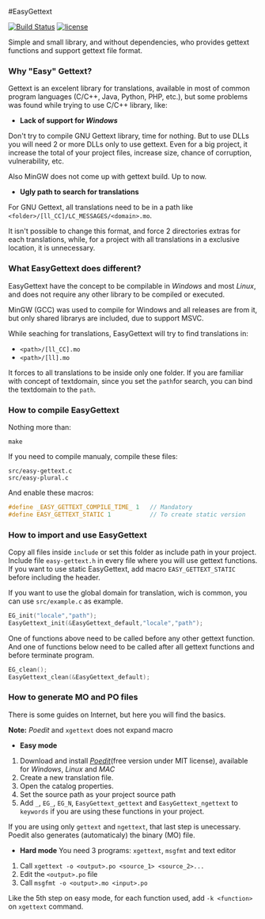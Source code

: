 #EasyGettext

[![Build Status](https://travis-ci.org/DIG-/easygettext.svg?branch=master)](https://travis-ci.org/DIG-/easygettext)
[![license](https://img.shields.io/badge/license-Apache_2.0-blue.svg)](https://github.com/DIG-/easygettext)

Simple and small library, and without dependencies, who provides gettext functions and support gettext file format.

### Why "Easy" Gettext?

Gettext is an excelent library for translations, available in most of common program languages (C/C++, Java, Python, PHP, etc.), but some problems was found while trying to use C/C++ library, like:

* **Lack of support for _Windows_**

Don't try to compile GNU Gettext library, time for nothing. But to use DLLs you will need 2 or more DLLs only to use gettext. Even for a big project, it increase the total of your project files, increase size, chance of corruption, vulnerability, etc.

Also MinGW does not come up with gettext build. Up to now.

* **Ugly path to search for translations**

For GNU Gettext, all translations need to be in a path like `<folder>/[ll_CC]/LC_MESSAGES/<domain>.mo`.

It isn't possible to change this format, and force 2 directories extras for each translations, while, for a project with all translations in a exclusive location, it is unnecessary.

### What EasyGettext does different?

EasyGettext have the concept to be compilable in _Windows_ and most _Linux_, and does not require any other library to be compiled or executed.

MinGW (GCC) was used to compile for Windows and all releases are from it, but only shared librarys are included, due to support MSVC.

While seaching for translations, EasyGettext will try to find translations in:

* `<path>/[ll_CC].mo`
* `<path>/[ll].mo`

It forces to all translations to be inside only one folder.
If you are familiar with concept of textdomain, since you set the `path`for search, you can bind the textdomain to the `path`.

### How to compile EasyGettext

Nothing more than:
```shell
make
```

If you need to compile manualy, compile these files:
```
src/easy-gettext.c
src/easy-plural.c
```
And enable these macros:
```C
#define _EASY_GETTEXT_COMPILE_TIME_ 1  	// Mandatory
#define EASY_GETTEXT_STATIC 1           // To create static version
```

### How to import and use EasyGettext

Copy all files inside `include` or set this folder as include path in your project.
Include file `easy-gettext.h` in every file where you will use gettext functions.
If you want to use static EasyGettext, add macro `EASY_GETTEXT_STATIC` before including the header.

If you want to use the global domain for translation, wich is common, you can use `src/example.c` as example.
```C
EG_init("locale","path");
EasyGettext_init(&EasyGettext_default,"locale","path");
```
One of functions above need to be called before any other gettext function. And one of functions below need to be called after all gettext functions and before terminate program.
```C
EG_clean();
EasyGettext_clean(&EasyGettext_default);
```

### How to generate MO and PO files

There is some guides on Internet, but here you will find the basics.

**Note:** *Poedit* and `xgettext` does not expand macro

* **Easy mode**
1. Download and install [*Poedit*](//poedit.net/)(free version under MIT license), available for _Windows_, _Linux_ and _MAC_
2. Create a new translation file.
3. Open the catalog properties.
4. Set the source path as your project source path
5. Add `_`, `EG_`, `EG_N`, `EasyGettext_gettext` and `EasyGettext_ngettext` to `keywords` if you are using these functions in your project.

If you are using only `gettext` and `ngettext`, that last step is unecessary.
Poedit also generates (automaticaly) the binary (MO) file.


* **Hard mode**
You need 3 programs: `xgettext`, `msgfmt` and text editor
1. Call `xgettext -o <output>.po <source_1> <source_2>...`
2. Edit the `<output>.po` file
3. Call `msgfmt -o <output>.mo <input>.po`

Like the 5th step on easy mode, for each function used, add `-k <function>` on `xgettext` command.